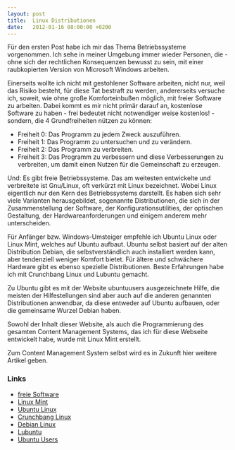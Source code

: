 ```yaml
---
layout: post
title:  Linux Distributionen
date:   2012-01-16 08:00:00 +0200
---
```


Für den ersten Post habe ich mir das Thema Betriebssysteme
vorgenommen. Ich sehe in meiner Umgebung immer wieder Personen, die -
ohne sich der rechtlichen Konsequenzen bewusst zu sein, mit einer
raubkopierten Version von Microsoft Windows arbeiten.

Einerseits wollte ich nicht mit gestohlener Software arbeiten, nicht
nur, weil das Risiko besteht, für diese Tat bestraft zu werden, andererseits versuche ich, soweit, wie ohne große Komforteinbußen
möglich, mit freier Software zu arbeiten. Dabei kommt es mir nicht
primär darauf an, kostenlose Software zu haben - frei bedeutet nicht
notwendiger weise kostenlos! - sondern, die 4 Grundfreiheiten nützen zu
können:

-   Freiheit 0: Das Programm zu jedem Zweck auszuführen.
-   Freiheit 1: Das Programm zu untersuchen und zu verändern.
-   Freiheit 2: Das Programm zu verbreiten.
-   Freiheit 3: Das Programm zu verbessern und diese Verbesserungen zu
    verbreiten, um damit einen Nutzen für die Gemeinschaft zu erzeugen.

Und: Es gibt freie Betriebssysteme. Das am weitesten entwickelte und
verbreitete ist Gnu/Linux, oft verkürzt mit Linux bezeichnet. Wobei
Linux eigentlich nur den Kern des Betriebssystems darstellt. Es haben
sich sehr viele Varianten herausgebildet, sogenannte Distributionen, die
sich in der Zusammenstellung der Software, der Konfigurationsutilities, der optischen Gestaltung, der Hardwareanforderungen und einigem anderem
mehr unterscheiden.

Für Anfänger bzw. Windows-Umsteiger empfehle ich Ubuntu Linux oder Linux
Mint, welches auf Ubuntu aufbaut. Ubuntu selbst basiert auf der alten
Distribution Debian, die selbstverständlich auch installiert werden
kann, aber tendenziell weniger Komfort bietet. Für ältere und schwächere
Hardware gibt es ebenso spezielle Distributionen. Beste Erfahrungen habe
ich mit Crunchbang Linux und Lubuntu gemacht.

Zu Ubuntu gibt es mit der Website ubuntuusers ausgezeichnete Hilfe, die
meisten der Hilfestellungen sind aber auch auf die anderen genannten
Distributionen anwendbar, da diese entweder auf Ubuntu aufbauen, oder
die gemeinsame Wurzel Debian haben.

Sowohl der Inhalt dieser Website, als auch die Programmierung des
gesamten Content Management Systems, das ich für diese Webseite
entwickelt habe, wurde mit Linux Mint erstellt.

Zum Content Management System selbst wird es in Zukunft hier weitere
Artikel geben.

### Links

-   [freie Software](http://de.wikipedia.org/wiki/Freie_Software)
-   [Linux Mint](http://linuxmint.com/)
-   [Ubuntu Linux](http://www.ubuntu.com/)
-   [Crunchbang Linux](http://crunchbanglinux.org/)
-   [Debian Linux](http://www.debian.org/)
-   [Lubuntu](http://lubuntu.net/)
-   [Ubuntu Users](http://ubuntuusers.de/)